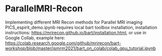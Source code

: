 # ParallelMRI-Recon
Implementing different MRI Recon methods for Parallel MRI imaging
PICS_espirit_demo.ipynb requires local bart toolbox installation, installation instructions:  https://mrirecon.github.io/bart/installation.html, or use in Google Collab, example here: https://colab.research.google.com/github/mrirecon/bart-workshop/blob/master/ismrm2021/bart_on_colab/colab_gpu_tutorial.ipynb
